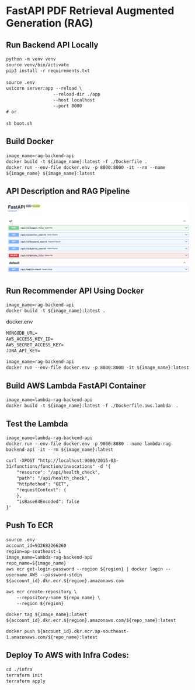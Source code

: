 # FastAPI PDF Retrieval Augmented Generation (RAG)

## Run Backend API Locally

```shell
python -m venv venv
source venv/bin/activate
pip3 install -r requirements.txt

source .env
uvicorn server:app --reload \
                  --reload-dir ./app
                  --host localhost
                  --port 8000
# or

sh boot.sh
```

## Build Docker
```shell
image_name=rag-backend-api
docker build -t ${image_name}:latest -f ./Dockerfile .
docker run --env-file docker.env -p 8000:8000 -it --rm --name ${image_name} ${image_name}:latest
```
## API Description and RAG Pipeline

<img src="images/openAPI.png">


## Run Recommender API Using Docker

```shell
image_name=rag-backend-api
docker build -t ${image_name}:latest .
```

docker.env
```shell
MONGODB_URL=
AWS_ACCESS_KEY_ID=
AWS_SECRET_ACCESS_KEY=
JINA_API_KEY=
```
```shell
image_name=rag-backend-api
docker run --env-file docker.env -p 8000:8000 -it ${image_name}:latest
```



## Build AWS Lambda FastAPI Container
```shell
image_name=lambda-rag-backend-api
docker build -t ${image_name}:latest -f ./Dockerfile.aws.lambda  .
```

## Test the Lambda
```shell
image_name=lambda-rag-backend-api
docker run --env-file docker.env -p 9000:8080 --name lambda-rag-backend-api -it --rm ${image_name}:latest
```


```shell
curl -XPOST "http://localhost:9000/2015-03-31/functions/function/invocations" -d '{
    "resource": "/api/health_check",
    "path": "/api/health_check",
    "httpMethod": "GET",
    "requestContext": {
    },
    "isBase64Encoded": false
}'
```

## Push To ECR

```shell
source .env
account_id=932682266260
region=ap-southeast-1
image_name=lambda-rag-backend-api
repo_name=${image_name}
aws ecr get-login-password --region ${region} | docker login --username AWS --password-stdin ${account_id}.dkr.ecr.${region}.amazonaws.com
```


```shell
aws ecr create-repository \
    --repository-name ${repo_name} \
    --region ${region}
```

```shell
docker tag ${image_name}:latest ${account_id}.dkr.ecr.${region}.amazonaws.com/${repo_name}:latest
```

```shell
docker push ${account_id}.dkr.ecr.ap-southeast-1.amazonaws.com/${repo_name}:latest
```

## Deploy To AWS with Infra Codes:

```shell
cd ./infra
terraform init
terraform apply
```
